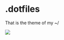 # .dotfiles

That is the theme of my ~/

![](https://media.giphy.com/media/5hvRxNA3JMfm7HpkF3/giphy.gif)
